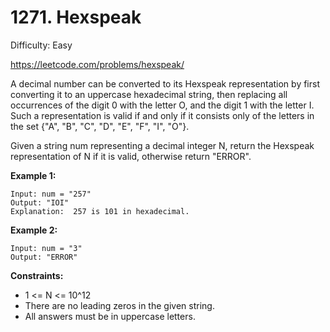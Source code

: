 # 1271. Hexspeak

Difficulty: Easy

https://leetcode.com/problems/hexspeak/

A decimal number can be converted to its Hexspeak representation by first converting it to an uppercase hexadecimal string, then replacing all occurrences of the digit 0 with the letter O, and the digit 1 with the letter I.  Such a representation is valid if and only if it consists only of the letters in the set {"A", "B", "C", "D", "E", "F", "I", "O"}.

Given a string num representing a decimal integer N, return the Hexspeak representation of N if it is valid, otherwise return "ERROR".

**Example 1:**
```
Input: num = "257"
Output: "IOI"
Explanation:  257 is 101 in hexadecimal.
```

**Example 2:**
```
Input: num = "3"
Output: "ERROR"
```

**Constraints:**

* 1 <= N <= 10^12
* There are no leading zeros in the given string.
* All answers must be in uppercase letters.
